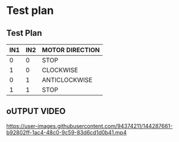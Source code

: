 # Test plan


## Test Plan

| IN1 | IN2 | MOTOR DIRECTION |
| --- | --- | --- |
| 0 | 0 | STOP |
| 1 | 0 | CLOCKWISE |
| 0 | 1 | ANTICLOCKWISE |
| 1 | 1 | STOP |




## oUTPUT VIDEO


https://user-images.githubusercontent.com/94374211/144287661-b92802ff-1ac4-48c0-9c59-83d6cd1d0b41.mp4


